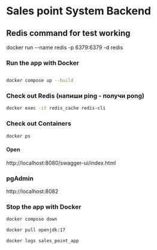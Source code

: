 # Sales point System Backend

## Redis command for test working
docker run --name redis -p 6379:6379 -d redis

### Run the app with Docker

```bash

docker compose up --build
```
### Check out Redis (напиши ping - получи pong)
```bash
docker exec -it redis_cache redis-cli
```

### Check out Containers
```bash
docker ps
```

#### Open
http://localhost:8080/swagger-ui/index.html
### pgAdmin
http://localhost:8082

### Stop the app with Docker

```bash
docker compose down
```

```bash
docker pull openjdk:17
```

```bash
docker logs sales_point_app
```
